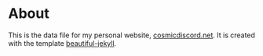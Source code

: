 # About

This is the data file for my personal website, [cosmicdiscord.net](https://cosmicdiscord.net). It is created with the template [beautiful-jekyll](https://github.com/daattali/beautiful-jekyll). 
